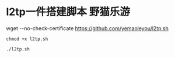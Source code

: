 # l2tp一件搭建脚本 野猫乐游

wget --no-check-certificate https://github.com/yemaoleyou/l2tp.sh

    chmod +x l2tp.sh
    
    ./l2tp.sh
